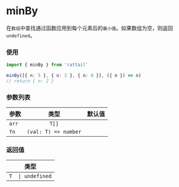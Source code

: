 # minBy

在`数组`中查找通过函数应用到每个元素后的`最小值`。如果数组为空，则返回 `undefined`。

### 使用

```ts
import { minBy } from 'rattail'

minBy([{ n: 5 }, { n: 2 }, { n: 8 }], ({ n }) => n)
// return { n: 2 }
```

### 参数列表

| 参数  |         类型         | 默认值 |
| ----- | :------------------: | -----: |
| `arr` |        `T[]`         |        |
| `fn`  | `(val: T) => number` |        |

### 返回值

|       类型        |
| :---------------: |
| `T  \| undefined` |
